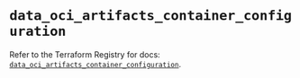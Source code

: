 # `data_oci_artifacts_container_configuration`

Refer to the Terraform Registry for docs: [`data_oci_artifacts_container_configuration`](https://registry.terraform.io/providers/oracle/oci/7.19.0/docs/data-sources/artifacts_container_configuration).
